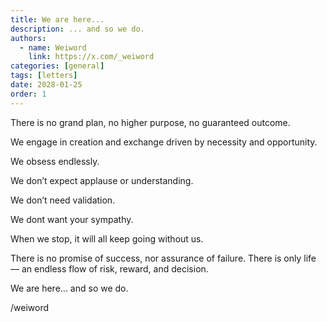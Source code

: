 ```yaml
---
title: We are here...
description: ... and so we do.
authors:
  - name: Weiword
    link: https://x.com/_weiword
categories: [general]
tags: [letters]
date: 2028-01-25 
order: 1
---
```

There is no grand plan, no higher purpose, no guaranteed outcome.

We engage in creation and exchange driven by necessity and opportunity.

We obsess endlessly.

We don’t expect applause or understanding.

We don’t need validation.

We dont want your sympathy.

When we stop, it will all keep going without us.

There is no promise of success, nor assurance of failure. There is only life — an endless flow of risk, reward, and decision.

We are here... and so we do.

/weiword
